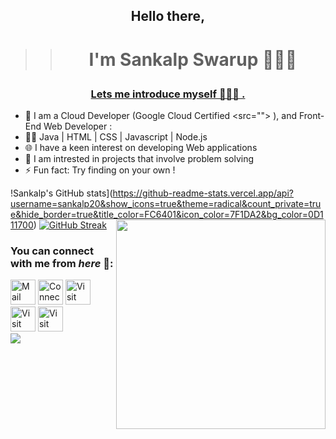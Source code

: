 ## <p align="center">Hello there,</p>
>> # <p align="center">I'm Sankalp Swarup 👨🏻‍💻</p>

### <p align="center"> <u>Lets me introduce myself 🧑🏻‍💼 . </u></p>

 - 👋 I am a Cloud Developer (Google Cloud Certified <src=""> ), and Front-End Web Developer :<br>
 - 👩‍💻 Java | HTML |   CSS   |   Javascript  |  Node.js
 - 🌐 I have a keen interest on developing Web applications 
 - 💭 I am intrested in projects that involve problem solving
 - ⚡ Fun fact: Try finding on your own !
 

!Sankalp's GitHub stats](https://github-readme-stats.vercel.app/api?username=sankalp20&show_icons=true&theme=radical&count_private=true&hide_border=true&title_color=FC6401&icon_color=7F1DA2&bg_color=0D111700)
<img align="right" src="https://github-readme-stats.vercel.app/api/top-langs/?username=sankalp20&theme=radical&title_color=F16707&hide_border=true" width="335px" data-canonical->
[![GitHub Streak](http://github-readme-streak-stats.herokuapp.com?user=sankalp20&hide_border=true&background=0D111700&border=943BDD00&fire=CB0044&sideNums=FC6401&currStreakLabel=ff96e6e&currStreakNum=E7E7E7FF&sideLabels=EFEFE6&dates=4F5D78&stroke=7F1DA2)](https://git.io/streak-stats)
<br>
<!-- <img align="right" src="https://komarev.com/ghpvc/?username=your-github-sankalp20&style=flat-square&color=232323">
<hr> -->


### You can connect with me from _here_ 📧:
[<img height=40 width=40 align="centre" alt="Mail me" src="https://icons8.com/icon/qyRpAggnV0zH/gmail">](mailto:sankalpforwork@gmail.com)
[<img height=40 width=40 align="centre" alt="Connect on LinkedIn" src="https://icons8.com/icon/13930/linkedin">](https://www.linkedin.com/in/sankalpswarup/) 
[<img height=40 width=40 align="centre" alt="Visit my Twitter Profile" src="https://icons8.com/icon/13963/twitter">](https://twitter.com/sankalp_swarup/) 
[<img height=40 width=40 align="centre" alt="Visit my Facebook Profile" src="https://icons8.com/icon/118497/facebook">](https://www.facebook.com/sankalp.swarup/)
[<img height=40 width=40 align="centre" alt="Visit my Instagram Profile" src="https://icons8.com/icon/32323/instagram">](https://www.instagram.com/sankalpswarup/)
<br>
![](https://raw.githubusercontent.com/halfrost/halfrost/master/icons/header_.png)
